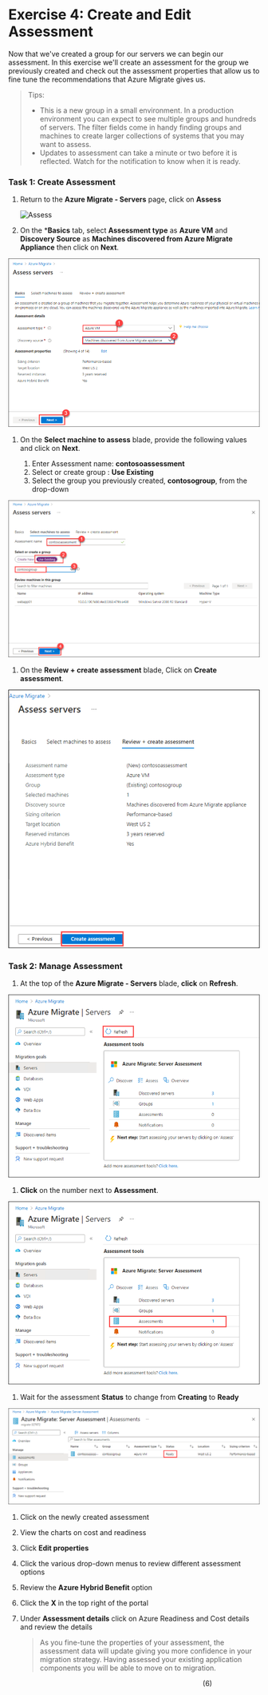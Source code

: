 # Exercise 4: Create and Edit Assessment

Now that we've created a group for our servers we can begin our assessment.  In this exercise we'll create an assessment for the group we previously created and check out the assessment properties that allow us to fine tune the recommendations that Azure Migrate gives us.

> Tips:
 > * This is a new group in a small environment.  In a production environment you can expect to see multiple groups and hundreds of servers.  The filter fields come in handy finding groups and machines to create larger collections of systems that you may want to assess.
 > * Updates to assessment can take a minute or two before it is reflected.  Watch for the notification to know when it is ready.

### Task 1: Create Assessment

1. Return to the **Azure Migrate - Servers** page, click  on **Assess**

   ![Assess](image/assess.png)
   
1. On the ***Basics** tab, select **Assessment type** as **Azure VM** and **Discovery Source** as **Machines discovered from Azure Migrate Appliance** then click on **Next**.

  ![Access and Migrate](image/discoverassess-19.png) 
  
1. On the **Select machine to assess** blade, provide the following values and click on **Next**.

    1. Enter Assessment name: **contosoassessment**
    2. Select or create group : **Use Existing**
    3. Select the group you previously created, **contosogroup**, from the drop-down 
    
  ![Access and Migrate](image/discoverassess-20.png) 
   
1. On the **Review + create assessment** blade, Click on **Create assessment**.

  ![Access and Migrate](image/discoverassess-21.png)
  

### Task 2:  Manage Assessment

1. At the top of the **Azure Migrate - Servers** blade, **click** on **Refresh**.

  ![Access and Migrate](image/discoverassess-22.png)
  
1. **Click** on the number next to **Assessment**.

  ![Access and Migrate](image/discoverassess-23.png)
  
1. Wait for the assessment **Status** to change from **Creating** to **Ready**

  ![Access and Migrate](image/discoverassess-24.png)
  
1. Click on the newly created assessment

1. View the charts on cost and readiness

1. Click **Edit properties**

1. Click the various drop-down menus to review different assessment options

1. Review the **Azure Hybrid Benefit** option

1. Click the **X** in the top right of the portal

1. Under **Assessment details** click on Azure Readiness and Cost details and review the details

	>As you fine-tune the properties of your assessment, the assessment data will update giving you more confidence in your migration strategy. Having assessed your existing application components you will be able to move on to migration.



&nbsp;&nbsp;&nbsp;&nbsp;&nbsp;&nbsp;&nbsp;&nbsp;&nbsp;&nbsp;&nbsp;&nbsp;&nbsp;&nbsp;&nbsp;&nbsp;&nbsp;&nbsp;&nbsp;&nbsp;&nbsp;&nbsp;&nbsp;&nbsp;&nbsp;&nbsp;&nbsp;&nbsp;&nbsp;&nbsp;&nbsp;&nbsp;&nbsp;&nbsp;&nbsp;&nbsp;&nbsp;&nbsp;&nbsp;&nbsp;&nbsp;&nbsp;&nbsp;&nbsp;&nbsp;&nbsp;&nbsp;&nbsp;&nbsp;&nbsp;&nbsp;&nbsp;&nbsp;&nbsp;&nbsp;&nbsp;&nbsp;&nbsp;&nbsp;&nbsp;&nbsp;&nbsp;&nbsp;&nbsp;&nbsp;&nbsp;&nbsp;&nbsp;&nbsp;&nbsp;&nbsp;&nbsp;&nbsp;&nbsp;&nbsp;&nbsp;&nbsp;&nbsp;&nbsp;&nbsp;&nbsp;&nbsp;&nbsp;&nbsp;&nbsp;&nbsp;&nbsp;&nbsp;&nbsp;&nbsp;&nbsp;&nbsp;&nbsp;&nbsp;&nbsp;&nbsp;&nbsp;&nbsp;&nbsp;(6)
